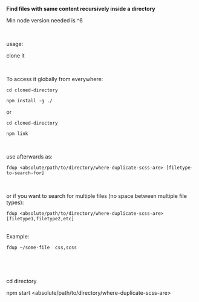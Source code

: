 <b>Find files with same content recursively inside a directory</b>

Min node version needed is ^6

</br>

usage:

clone it

<br>

To access it globally from everywhere:

```
cd cloned-directory

npm install -g ./

```

or

```
cd cloned-directory

npm link

```

</br>

use afterwards as:

```
fdup <absolute/path/to/directory/where-duplicate-scss-are> [filetype-to-search-for]
```

<br/>

or if you want to search for multiple files (no space between multiple file types):

```
fdup <absolute/path/to/directory/where-duplicate-scss-are> [filetype1,filetype2,etc]
```

</br>
Example:

```
fdup ~/some-file  css,scss



```

</br>

cd directory

npm start <absolute/path/to/directory/where-duplicate-scss-are>

```

```
